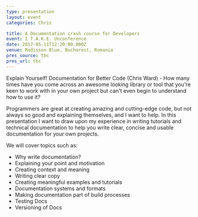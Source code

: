 ```yaml
---
type: presentation
layout: event
categories: Chris

title: A Documentation crash course for Developers
event: I T.A.K.E. Unconference
date: 2017-05-11T12:20:00.000Z
venue: Radisson Blue, Bucharest, Romania
pres_source: tbc
pres_url: tbc
---
```


Explain Yourself! Documentation for Better Code (Chris Ward) - How many times have you come across an awesome looking library or tool that you're keen to work with in your own project but can't even begin to understand how to use it?

Programmers are great at creating amazing and cutting-edge code, but not always so good and explaining themselves, and I want to help. In this presentation I want to draw upon my experience in writing tutorials and technical documentation to help you write clear, concise and usable documentation for your own projects.

We will cover topics such as:

-   Why write documentation?
-   Explaining your point and motivation
-   Creating context and meaning
-   Writing clear copy
-   Creating meaningful examples and tutorials
-   Documentation systems and formats
-   Making documentation part of build processes
-   Testing Docs
-   Versioning of Docs
